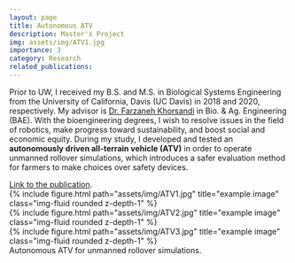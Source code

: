 ```yaml
---
layout: page
title: Autonomous ATV
description: Master's Project
img: assets/img/ATV1.jpg
importance: 3
category: Research
related_publications: 
---
```


<p>Prior to UW, I received my B.S. and M.S. in Biological Systems Engineering from the University of California, Davis (UC Davis) in 2018 and 2020, respectively. My advisor is <a href="https://bae.ucdavis.edu/people/farzaneh-khorsandi">Dr. Farzaneh Khorsandi</a> in Bio. & Ag. Engineering (BAE). With the bioengineering degrees, I wish to resolve issues in the field of robotics, make progress toward sustainability, and boost social and economic equity. During my study, I developed and tested an <b>autonomously driven all-terrain vehicle (ATV)</b> in order to operate unmanned rollover simulations, which introduces a safer evaluation method for farmers to make choices over safety devices.</p> <a href="https://www.sciencedirect.com/science/article/pii/S0168169922000527?via%3Dihub">Link to the publication</a>.

<div class="row">
    <div class="col-sm mt-3 mt-md-0">
        {% include figure.html path="assets/img/ATV1.jpg" title="example image" class="img-fluid rounded z-depth-1" %}
    </div>
    <div class="col-sm mt-3 mt-md-0">
        {% include figure.html path="assets/img/ATV2.jpg" title="example image" class="img-fluid rounded z-depth-1" %}
    </div>
    <div class="col-sm mt-3 mt-md-0">
        {% include figure.html path="assets/img/ATV3.jpg" title="example image" class="img-fluid rounded z-depth-1" %}
    </div>
</div>
<div class="caption">
    Autonomous ATV for unmanned rollover simulations.
</div>

